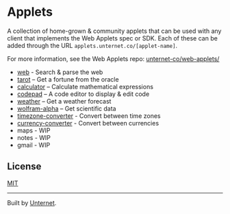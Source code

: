 # Applets

A collection of home-grown & community applets that can be used with any client that implements the Web Applets spec or SDK. Each of these can be added through the URL `applets.unternet.co/[applet-name]`.

For more information, see the Web Applets repo: [unternet-co/web-applets/](https://github.com/unternet-co/web-applets/)

- [web](applets/web) - Search & parse the web
- [tarot](applets/tarot) – Get a fortune from the oracle
- [calculator](applets/calculator) – Calculate mathematical expressions
- [codepad](applets/codepad) – A code editor to display & edit code
- [weather](applets/weather) – Get a weather forecast
- [wolfram-alpha](applets/wolfram-alpha) – Get scientific data
- [timezone-converter](applets/timezone-converter) - Convert between time zones
- [currency-converter](applets/currency-converter) - Convert between currencies
- maps - WIP
- notes - WIP
- gmail - WIP

## License

[MIT](./LICENSE.md)

---

Built by [Unternet](https://unternet.co).
